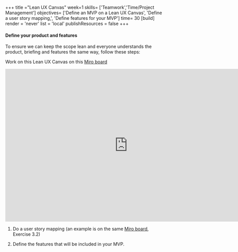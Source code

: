+++
title ="Lean UX Canvas"
week=1
skills= ['Teamwork','Time/Project Management']
objectives= ['Define an MVP on a Lean UX Canvas', 'Define a user story mapping,', 'Define features for your MVP']
time= 30
[build]
  render = 'never'
  list = 'local'
  publishResources = false
+++

#### Define your product and features

To ensure we can keep the scope lean and everyone understands the product, briefing and features the same way, follow these steps:

Work on this Lean UX Canvas on this [Miro board](https://miro.com/app/board/uXjVM-LblbI=/?share_link_id=993024794808)

<iframe width="768" height="480" src="https://miro.com/app/live-embed/uXjVM-LblbI=/?moveToViewport=-43915,-41973,13319,9517&embedId=557607016342" frameborder="0" scrolling="no" allow="fullscreen; clipboard-read; clipboard-write" allowfullscreen></iframe>

1. Do a user story mapping (an example is on the same [Miro board](https://miro.com/app/board/uXjVM-LblbI=/?share_link_id=993024794808), Exercise 3.2)

2. Define the features that will be included in your MVP.
